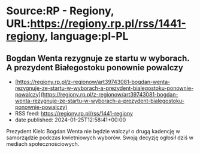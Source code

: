 # Source:RP - Regiony, URL:https://regiony.rp.pl/rss/1441-regiony, language:pl-PL

## Bogdan Wenta rezygnuje ze startu w wyborach. A prezydent Białegostoku ponownie powalczy
 - [https://regiony.rp.pl/z-regionow/art39743081-bogdan-wenta-rezygnuje-ze-startu-w-wyborach-a-prezydent-bialegostoku-ponownie-powalczy](https://regiony.rp.pl/z-regionow/art39743081-bogdan-wenta-rezygnuje-ze-startu-w-wyborach-a-prezydent-bialegostoku-ponownie-powalczy)
 - RSS feed: https://regiony.rp.pl/rss/1441-regiony
 - date published: 2024-01-25T12:58:41+00:00

Prezydent Kielc Bogdan Wenta nie będzie walczył o drugą kadencję w samorządzie podczas kwietniowych wyborów. Swoją decyzję ogłosił dziś w mediach społecznościowych.

